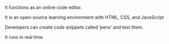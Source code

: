 It functions as an online code editor.


It is an open-source learning environment with HTML, CSS, and JavaScript


Developers can create code snippets called ’pens’ and test them.


It runs in real time 
